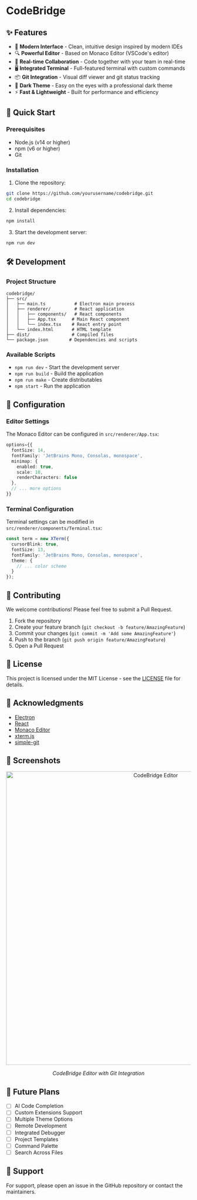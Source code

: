 # CodeBridge

## ✨ Features

- 🎨 **Modern Interface** - Clean, intuitive design inspired by modern IDEs
- 🔍 **Powerful Editor** - Based on Monaco Editor (VSCode's editor)
- 🤝 **Real-time Collaboration** - Code together with your team in real-time
- 🖥️ **Integrated Terminal** - Full-featured terminal with custom commands
- 📦 **Git Integration** - Visual diff viewer and git status tracking
- 🌙 **Dark Theme** - Easy on the eyes with a professional dark theme
- ⚡ **Fast & Lightweight** - Built for performance and efficiency

## 🚀 Quick Start

### Prerequisites

- Node.js (v14 or higher)
- npm (v6 or higher)
- Git

### Installation

1. Clone the repository:
```bash
git clone https://github.com/yourusername/codebridge.git
cd codebridge
```

2. Install dependencies:
```bash
npm install
```

3. Start the development server:
```bash
npm run dev
```

## 🛠️ Development

### Project Structure

```
codebridge/
├── src/
│   ├── main.ts           # Electron main process
│   ├── renderer/         # React application
│   │   ├── components/   # React components
│   │   ├── App.tsx      # Main React component
│   │   └── index.tsx    # React entry point
│   └── index.html       # HTML template
├── dist/                # Compiled files
└── package.json        # Dependencies and scripts
```

### Available Scripts

- `npm run dev` - Start the development server
- `npm run build` - Build the application
- `npm run make` - Create distributables
- `npm start` - Run the application

## 🔧 Configuration

### Editor Settings

The Monaco Editor can be configured in `src/renderer/App.tsx`:

```typescript
options={{
  fontSize: 14,
  fontFamily: 'JetBrains Mono, Consolas, monospace',
  minimap: {
    enabled: true,
    scale: 10,
    renderCharacters: false
  },
  // ... more options
}}
```

### Terminal Configuration

Terminal settings can be modified in `src/renderer/components/Terminal.tsx`:

```typescript
const term = new XTerm({
  cursorBlink: true,
  fontSize: 13,
  fontFamily: 'JetBrains Mono, Consolas, monospace',
  theme: {
    // ... color scheme
  }
});
```

## 🤝 Contributing

We welcome contributions! Please feel free to submit a Pull Request.

1. Fork the repository
2. Create your feature branch (`git checkout -b feature/AmazingFeature`)
3. Commit your changes (`git commit -m 'Add some AmazingFeature'`)
4. Push to the branch (`git push origin feature/AmazingFeature`)
5. Open a Pull Request

## 📝 License

This project is licensed under the MIT License - see the [LICENSE](LICENSE) file for details.

## 🙏 Acknowledgments

- [Electron](https://www.electronjs.org/)
- [React](https://reactjs.org/)
- [Monaco Editor](https://microsoft.github.io/monaco-editor/)
- [xterm.js](https://xtermjs.org/)
- [simple-git](https://github.com/steveukx/git-js)

## 📸 Screenshots

<div align="center">
  <img src="docs/screenshot1.png" alt="CodeBridge Editor" width="800"/>
  <p><em>CodeBridge Editor with Git Integration</em></p>
</div>

## 🔮 Future Plans

- [ ] AI Code Completion
- [ ] Custom Extensions Support
- [ ] Multiple Theme Options
- [ ] Remote Development
- [ ] Integrated Debugger
- [ ] Project Templates
- [ ] Command Palette
- [ ] Search Across Files

## 💬 Support

For support, please open an issue in the GitHub repository or contact the maintainers.
